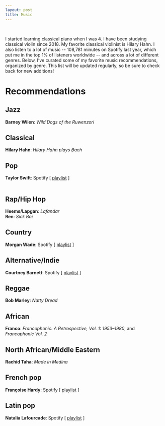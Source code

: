 ```yaml
---
layout: post
title: Music
---
```

<br>

I started learning classical piano when I was 4. I have been studying classical violin since 2018. My favorite classical violinist is Hilary Hahn. I also listen to a lot of music -- 108,781 minutes on Spotify last year, which put me in the top 1% of listeners worldwide -- and across a lot of different genres. Below, I’ve curated some of my favorite music recommendations, organized by genre. This list will be updated regularly, so be sure to check back for new additions!
<br>

# Recommendations

## Jazz
**Barney Wilen**: *Wild Dogs of the Ruwenzori* <br>

## Classical
**Hilary Hahn**: *Hilary Hahn plays Bach* <br>

## Pop
**Taylor Swift**: Spotify \[ [playlist](https://open.spotify.com/playlist/6Yf0JvUeuWPH4Qg0STqCKC?si=b9f2ce4a7bbe42c6) \] <br> <br>

## Rap/Hip Hop
**Heems/Lapgan**: *Lafandar* <br>
**Ren**: *Sick Boi* <br>

## Country
**Morgan Wade**: Spotify \[ [playlist](https://open.spotify.com/playlist/35zBVJ0veKEnQkrjjPb92L?si=fb3526f969af4217) \] <br>

## Alternative/Indie
**Courtney Barnett**: Spotify \[ [playlist](https://open.spotify.com/playlist/0q3ljBMndxToa5p6pZ7sWY?si=90eb19868874496f) \] <br>

## Reggae
**Bob Marley**: *Natty Dread* <br>

## African
**Franco**: *Francophonic: A Retrospective, Vol. 1: 1953–1980*, and *Francophonic Vol. 2* <br>

## North African/Middle Eastern
**Rachid Taha**: *Made in Medina* <br>

## French pop
**Françoise Hardy**: Spotify \[ [playlist](https://open.spotify.com/playlist/216ImRRbYCDs5JSC4Qk1PH?si=29d5f0112449476c) \] <br>

## Latin pop
**Natalia Lafourcade**: Spotify \[ [playlist](https://open.spotify.com/playlist/45eerYjFs35pW82ADG6sfZ?si=b159bff8c89d40ff) \] <br>



